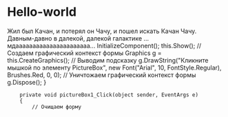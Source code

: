 # Hello-world
Жил был Качан, и потерял он Чачу, и пошел искать Качан Чачу.
Давным-давно в далекой, далекой галактике ...
мдаааааааааааааааааааааа...
InitializeComponent();
			this.Show();
			// Создаем графический контекст формы
			Graphics g = this.CreateGraphics();
			// Выводим подсказку
			g.DrawString("Кликните мышкой по элементу PictureBox",
			new Font("Arial", 10, FontStyle.Regular), Brushes.Red, 0, 0);
			// Уничтожаем графический контекст формы
			g.Dispose();
		}

		private void pictureBox1_Click(object sender, EventArgs e)
		{
			// Очищаем форму
      

